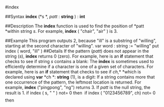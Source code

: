 
#index

##Syntax
**index** (*s *, *patt* : **string** ) : **int**

##Description
The **index** function is used to find the position of *patt *within string *s*. For example, **index** ( "chair", "air" ) is 3.

##Example
This program outputs 2, because "ill" is a substring of "willing", starting at the second character of "willing".
        var word : string := "willing"
        put index ( word, "ill" )
##Details
If the pattern (*patt*) does not appear in the string (*s*), **index** returns 0 (zero). For example, here is an **if** statement that checks to see if string *s* contains a blank:
The **index** is sometimes used to efficiently determine if a character is one of a given set of characters. For example, here is an **if** statement that checks to see if *ch*,* *which is declared using **var** *ch *: **string** (1), is a digit:
If a string contains more that one occurrence of the pattern, the leftmost location is returned. For example, **index** ("pingpong", "ng") returns 3.
If *patt* is the null string, the result is 1.
        if index ( s, " " ) not= 0 then         if index ( "0123456789", ch) not= 0 then 

